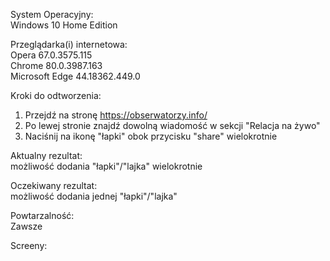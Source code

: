 System Operacyjny:  
Windows 10 Home Edition  

Przeglądarka(i) internetowa:  
Opera 67.0.3575.115  
Chrome 80.0.3987.163  
Microsoft Edge 44.18362.449.0  

Kroki do odtworzenia:  
1. Przejdź na stronę https://obserwatorzy.info/  
2. Po lewej stronie znajdź dowolną wiadomość w sekcji "Relacja na żywo"  
3. Naciśnij na ikonę "łapki" obok przycisku "share" wielokrotnie  

Aktualny rezultat:   
możliwość dodania "łapki"/"lajka" wielokrotnie  

Oczekiwany rezultat:  
 możliwość dodania jednej "łapki"/"lajka"  

Powtarzalność:  
Zawsze  

Screeny:  



